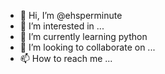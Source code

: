 - 👋 Hi, I’m @ehsperminute
- 👀 I’m interested in ...
- 🌱 I’m currently learning python
- 💞️ I’m looking to collaborate on ...
- 📫 How to reach me ...

<!---
ehsperminute/ehsperminute is a ✨ special ✨ repository because its `README.md` (this file) appears on your GitHub profile.
You can click the Preview link to take a look at your changes.
--->
